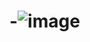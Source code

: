 # -![image](https://user-images.githubusercontent.com/109082987/214837777-8270b126-6db9-4bad-96b0-7ea24c38a970.png)
